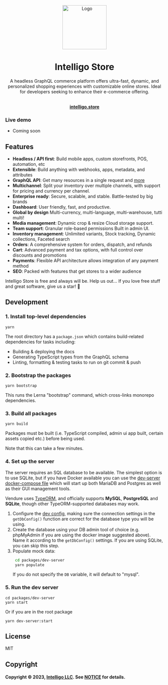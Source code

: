 <div align="center">
  <a href="https://intelligo.store" target="_blank">
  <picture>
    <img src="https://github.com/intelligo-mn/intelligo/blob/master/docs/.vuepress/public/logo.png?raw=true" width="140" alt="Logo"/>
  </picture>
  </a>
</div>

<h1 align="center">Intelligo Store</h1>

<div align="center">

A headless GraphQL commerce platform offers ultra-fast, dynamic, and personalized shopping experiences with customizable online stores. Ideal for developers seeking to enhance their e-commerce offering.

</div>

  <p align="center">
    <br />
    <a href="https://docs.intelligo.dev" rel="dofollow"><strong>intelligo.store</strong></a>
    <br />

### Live demo

* Coming soon

## Features

- **Headless / API first**: Build mobile apps, custom storefronts, POS, automation, etc
- **Extensible**: Build anything with webhooks, apps, metadata, and attributes
- **GraphQL API**: Get many resources in a single request and [more](https://graphql.org/)
- **Multichannel**: Split your inventory over multiple channels, with support for pricing and currency per channel.
- **Enterprise ready**: Secure, scalable, and stable. Battle-tested by big brands
- **Dashboard**: User friendly, fast, and productive.
- **Global by design** Multi-currency, multi-language, multi-warehouse, tutti multi!
- **Media management**: Dynamic crop & resize
Cloud storage support.
- **Team support**: Granular role-based permissions
Built in admin UI.
- **Inventory management**: Unlimited variants, Stock tracking, Dynamic collections, Faceted search
- **Orders**: A comprehensive system for orders, dispatch, and refunds
- **Cart**: Advanced payment and tax options, with full control over discounts and promotions
- **Payments**: Flexible API architecture allows integration of any payment method
- **SEO**: Packed with features that get stores to a wider audience

Intelligo Store is free and always will be.
Help us out… If you love free stuff and great software, give us a star! 🌟


## Development

### 1. Install top-level dependencies

`yarn`

The root directory has a `package.json` which contains build-related dependencies for tasks including:

* Building & deploying the docs 
* Generating TypeScript types from the GraphQL schema
* Linting, formatting & testing tasks to run on git commit & push

### 2. Bootstrap the packages

`yarn bootstrap`

This runs the Lerna "bootstrap" command, which cross-links monorepo dependencies.

### 3. Build all packages

`yarn build`

Packages must be built (i.e. TypeScript compiled, admin ui app built, certain assets copied etc.) before being used.

Note that this can take a few minutes.

### 4. Set up the server

The server requires an SQL database to be available. The simplest option is to use SQLite, but if you have Docker available you can use the [dev-server docker-compose file](./packages/dev-server/docker-compose.yml) which will start up both MariaDB and Postgres as well as their GUI management tools.

Vendure uses [TypeORM](http://typeorm.io), and officially supports **MySQL**, **PostgreSQL** and **SQLite**, though other TypeORM-supported databases may work.

1. Configure the [dev config](./packages/dev-server/dev-config.ts), making sure the connection settings in the `getDbConfig()` function are correct for the database type you will be using.
2. Create the database using your DB admin tool of choice (e.g. phpMyAdmin if you are using the docker image suggested above). Name it according to the `getDbConfig()` settings. If you are using SQLite, you can skip this step.
3. Populate mock data: 
   ```bash
    cd packages/dev-server
    yarn populate
    ```
   If you do not specify the `DB` variable, it will default to "mysql".

### 5. Run the dev server

```
cd packages/dev-server
yarn start
```
Or if you are in the root package 
```
yarn dev-server:start
```

## License

MIT

## Copyright
#### Copyright © 2023, [Intelligo LLC](https://intelligo.mn/).  See [NOTICE](NOTICE.txt) for details.
